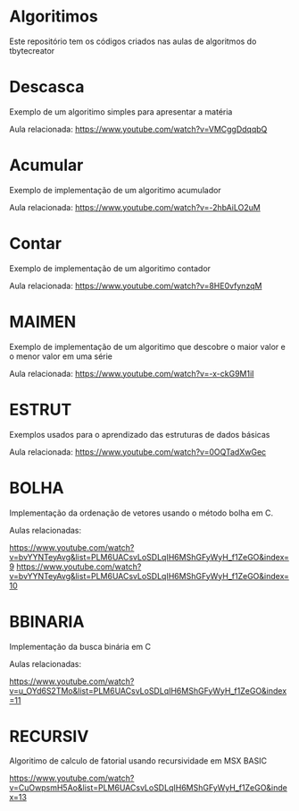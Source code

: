 # Algoritimos
Este repositório tem os códigos criados nas aulas de algoritmos do tbytecreator

# Descasca

Exemplo de um algoritimo simples para apresentar a matéria

Aula relacionada: https://www.youtube.com/watch?v=VMCggDdqqbQ

# Acumular

Exemplo de implementação de um algoritimo acumulador

Aula relacionada: https://www.youtube.com/watch?v=-2hbAiLO2uM

# Contar

Exemplo de implementação de um algoritimo contador

Aula relacionada: https://www.youtube.com/watch?v=8HE0vfynzqM

#  MAIMEN

Exemplo de implementação de um algoritimo que descobre o maior valor e o menor valor em uma série

Aula relacionada: https://www.youtube.com/watch?v=-x-ckG9M1iI


# ESTRUT

Exemplos usados para o aprendizado das estruturas de dados básicas


Aula relacionada: https://www.youtube.com/watch?v=0OQTadXwGec

# BOLHA

Implementação da ordenação de vetores usando o método bolha em C.

Aulas relacionadas: 

https://www.youtube.com/watch?v=bvYYNTeyAvg&list=PLM6UACsvLoSDLqIH6MShGFyWyH_f1ZeGO&index=9
https://www.youtube.com/watch?v=bvYYNTeyAvg&list=PLM6UACsvLoSDLqIH6MShGFyWyH_f1ZeGO&index=10

# BBINARIA

Implementação da busca binária em C

Aulas relacionadas:

https://www.youtube.com/watch?v=u_OYd6S2TMo&list=PLM6UACsvLoSDLqIH6MShGFyWyH_f1ZeGO&index=11

# RECURSIV

Algoritimo de calculo de fatorial usando recursividade em MSX BASIC

https://www.youtube.com/watch?v=CuOwpsmH5Ao&list=PLM6UACsvLoSDLqIH6MShGFyWyH_f1ZeGO&index=13



